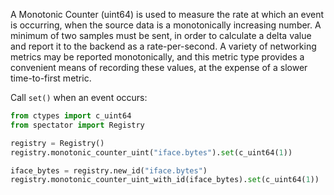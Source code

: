 A Monotonic Counter (uint64) is used to measure the rate at which an event is occurring, when the
source data is a monotonically increasing number. A minimum of two samples must be sent, in order to
calculate a delta value and report it to the backend as a rate-per-second. A variety of networking
metrics may be reported monotonically, and this metric type provides a convenient means of recording
these values, at the expense of a slower time-to-first metric.

Call `set()` when an event occurs:

```python
from ctypes import c_uint64
from spectator import Registry

registry = Registry()
registry.monotonic_counter_uint("iface.bytes").set(c_uint64(1))

iface_bytes = registry.new_id("iface.bytes")
registry.monotonic_counter_uint_with_id(iface_bytes).set(c_uint64(1))
```
